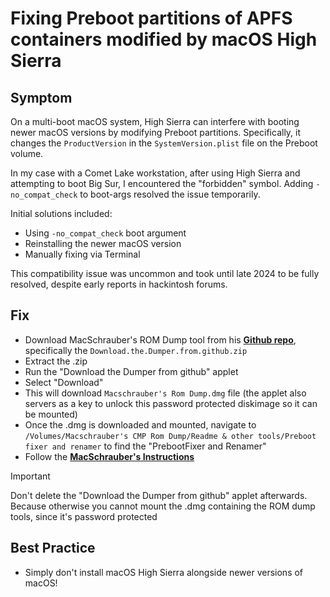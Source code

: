 # Fixing Preboot partitions of APFS containers modified by macOS High Sierra  

## Symptom

On a multi-boot macOS system, High Sierra can interfere with booting newer macOS versions by modifying Preboot partitions. Specifically, it changes the `ProductVersion` in the `SystemVersion.plist` file on the Preboot volume.

In my case with a Comet Lake workstation, after using High Sierra and attempting to boot Big Sur, I encountered the "forbidden" symbol. Adding `-no_compat_check` to boot-args resolved the issue temporarily.

Initial solutions included:

- Using `-no_compat_check` boot argument
- Reinstalling the newer macOS version
- Manually fixing via Terminal

This compatibility issue was uncommon and took until late 2024 to be fully resolved, despite early reports in hackintosh forums.

## Fix

- Download MacSchrauber's ROM Dump tool from his [**Github repo**](https://github.com/Macschrauber/Macschrauber-s-Rom-Dump/releases), specifically the `Download.the.Dumper.from.github.zip`
- Extract the .zip
- Run the "Download the Dumper from github" applet
- Select "Download"
- This will download `Macschrauber's Rom Dump.dmg` file (the applet also servers as a key to unlock this password protected diskimage so it can be mounted)
- Once the .dmg is downloaded and mounted, navigate to `/Volumes/Macschrauber's CMP Rom Dump/Readme & other tools/Preboot fixer and renamer` to find the "PrebootFixer and Renamer"
- Follow the [**MacSchrauber's Instructions**](https://github.com/Macschrauber/Macschrauber-s-Rom-Dump/blob/main/Rename_and_repair_preboot.md)

>[!IMPORTANT]
>
> Don't delete the "Download the Dumper from github" applet afterwards. Because otherwise you cannot mount the .dmg containing the ROM dump tools, since it's password protected

## Best Practice

- Simply don't install macOS High Sierra alongside newer versions of macOS!
